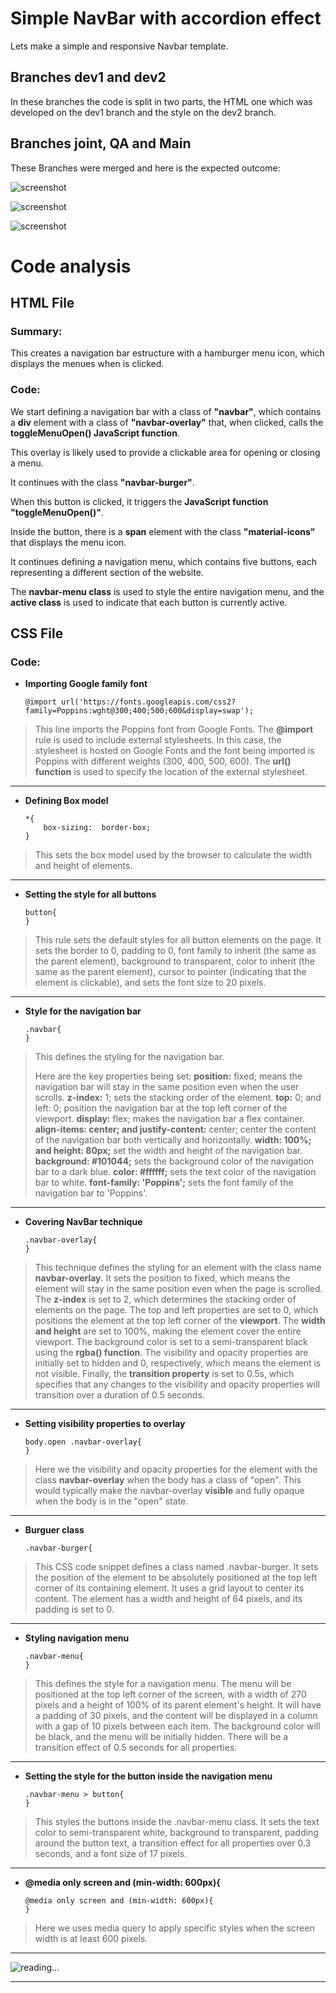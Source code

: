   

#  Simple NavBar with accordion effect
Lets make a simple and responsive Navbar template.

##  Branches dev1 and dev2

In these branches the code is split in two parts, the HTML one which was developed on the dev1 branch and the style on the dev2 branch.

##  Branches joint, QA and Main

These Branches were merged and here is the expected outcome:

![screenshot](pics/screenshot1.png)

![screenshot](pics/screenshot2.png)

![screenshot](pics/screenshot3.png)


#  Code analysis
 
##  HTML File

###  Summary:
This creates a navigation bar estructure with a hamburger menu icon, which displays the menues when is clicked.

###  Code:
We start defining a navigation bar with a class of **"navbar"**, which contains a **div** element with a class of **"navbar-overlay"** that, when clicked, calls the **toggleMenuOpen() JavaScript function**.

This overlay is likely used to provide a clickable area for opening or closing a menu.

It continues with the class **"navbar-burger"**.

When this button is clicked, it triggers the **JavaScript function "toggleMenuOpen()"**.

Inside the button, there is a **span** element with the class **"material-icons"** that displays the menu icon.

It continues defining a navigation menu, which contains five buttons, each representing a different section of the website.

The **navbar-menu class** is used to style the entire navigation menu, and the **active class** is used to indicate that each button is currently active.

##  CSS File
###  Code:
-  **Importing Google family  font**
	```
	@import url('https://fonts.googleapis.com/css2?family=Poppins:wght@300;400;500;600&display=swap');
	```

> This line imports the Poppins font from Google Fonts. The **@import** rule is used to include external stylesheets. In this case, the stylesheet is hosted on Google Fonts and the font being imported is Poppins with different weights (300, 400, 500, 600). The **url() function** is used to specify the location of the external stylesheet.
***

-  **Defining Box model**
    ```
	*{
		box-sizing:  border-box;
	}
    ```

> This sets the box model used by the browser to calculate the width and height of elements.
***

-  **Setting the style for all buttons**
	```
	button{
	}
	```
> This rule sets the default styles for all button elements on the page. It sets the border to 0, padding to 0, font family to inherit (the same as the parent element), background to transparent, color to inherit (the same as the parent element), cursor to pointer (indicating that the element is clickable), and sets the font size to 20 pixels.
***

-  **Style for the navigation bar**
	```
	.navbar{
	}
	```
> This defines the styling for the navigation bar.
> 
> Here are the key properties being set:
>  **position:** fixed; means the navigation bar will stay in the same position even when the user scrolls. 
>  **z-index:** 1; sets the stacking order of the element. 
>  **top:** 0; and left: 0; position the navigation bar at the top left corner of the viewport. 
>  **display:** flex; makes the navigation bar a flex container. 
>  **align-items: center; and justify-content:** center; center the content of the navigation bar both vertically and horizontally. 
>  **width: 100%; and height: 80px;** set the width and height of the navigation bar. 
>  **background: #101044;** sets the background color of the navigation bar to a dark blue. 
>  **color: #ffffff;** sets the text color of the navigation bar to white.
>  **font-family: 'Poppins';** sets the font family of the navigation bar to 'Poppins'.
***

-  **Covering NavBar technique**
	```
	.navbar-overlay{
	}
	```
> This technique defines the styling for an element with the class name **navbar-overlay**. It sets the position to fixed, which means the element will stay in the same position even when the page is scrolled. The **z-index** is set to 2, which determines the stacking order of elements on the page. The top and left properties are set to 0, which positions the element at the top left corner of the **viewport**. The **width and height** are set to 100%, making the element cover the entire viewport. The background color is set to a semi-transparent black using the **rgba() function**. The visibility and opacity properties are initially set to hidden and 0, respectively, which means the element is not visible. Finally, the **transition property** is set to 0.5s, which specifies that any changes to the visibility and opacity properties will transition over a duration of 0.5 seconds.
***

-  **Setting visibility properties to overlay**
    ```
	body.open .navbar-overlay{
	}
    ```
> Here we the visibility and opacity properties for the element with the class **navbar-overlay** when the body has a class of "open". This would typically make the navbar-overlay **visible** and fully opaque when the body is in the "open" state.
***

-  **Burguer class**
	```
	.navbar-burger{
	```

> This CSS code snippet defines a class named .navbar-burger. It sets the position of the element to be absolutely positioned at the top left corner of its containing element. It uses a grid layout to center its content. The element has a width and height of 64 pixels, and its padding is set to 0.
***

-  **Styling navigation menu**
	```
	.navbar-menu{
	}
	```

> This defines the style for a navigation menu. The menu will be positioned at the top left corner of the screen, with a width of 270 pixels and a height of 100% of its parent element's height. It will have a padding of 30 pixels, and the content will be displayed in a column with a gap of 10 pixels between each item. The background color will be black, and the menu will be initially hidden. There will be a transition effect of 0.5 seconds for all properties.
***

-  **Setting the style for the button inside the navigation menu**
	```
	.navbar-menu > button{
	}
	```
> This styles the buttons inside the .navbar-menu class. It sets the text color to semi-transparent white, background to transparent, padding around the button text, a transition effect for all properties over 0.3 seconds, and a font size of 17 pixels.
***

-  **@media only screen and (min-width: 600px){**
	```
	@media only screen and (min-width: 600px){
	}
	```
> Here we uses media query to apply specific styles when the screen width is at least 600 pixels.

***

![reading...](https://media.giphy.com/media/Tf3mp01bfrrUc/giphy.gif?cid=ecf05e47wajghtrc5targr7mju7coe0avdyurnehrr1krgdt&ep=v1_gifs_search&rid=giphy.gif&ct=g "...How could I ever do so unless someone guide me?")

***

